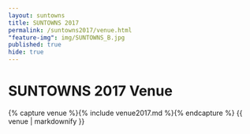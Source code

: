 ```yaml
---
layout: suntowns
title: SUNTOWNS 2017
permalink: /suntowns2017/venue.html
"feature-img": img/SUNTOWNS_B.jpg
published: true
hide: true
---
```


# SUNTOWNS 2017 Venue

{% capture venue %}{% include venue2017.md %}{% endcapture %}
{{ venue | markdownify }}
